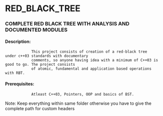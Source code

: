 # RED_BLACK_TREE
### COMPLETE RED BLACK TREE WITH ANALYSIS AND DOCUMENTED MODULES


#### Description: 
                This project consists of creation of a red-black tree under c++03 standards with documentary
                comments, so anyone having idea with a minimum of C++03 is good to go. The project consists
                of atomic, fundamental and application based operations with RBT. 
                
#### Prerequisites: 
                Atleast C++03, Pointers, OOP and basics of BST.

Note: Keep everything within same folder otherwise you have to give the complete path for custom headers
